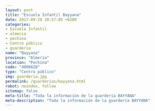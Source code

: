 ```yaml
---
layout: post
title: "Escuela Infantil Bayyana"
date: 2017-09-20 20:57:05 +0200
categories:
- Escuela Infantil
- almeria
- pechina
- Centro público
- guarderia
name: "Bayyana"
province: "Almería"
location: "Pechina"
code: "4008820"
type: "Centro público"
img: guarderia.jpg
permalink: /guarderias/bayyana.html
robot: noindex, follow
sitemap: false
meta-title: "Toda la información de la guardería BAYYANA"
meta-description: "Toda la información de la guardería BAYYANA"
---
```

